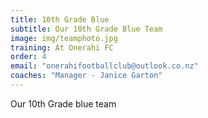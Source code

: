 ```yaml
---
title: 10th Grade Blue
subtitle: Our 10th Grade Blue Team
image: img/teamphoto.jpg
training: At Onerahi FC
order: 4
email: "onerahifootballclub@outlook.co.nz"
coaches: "Manager - Janice Garton"
---
```


Our 10th Grade blue team